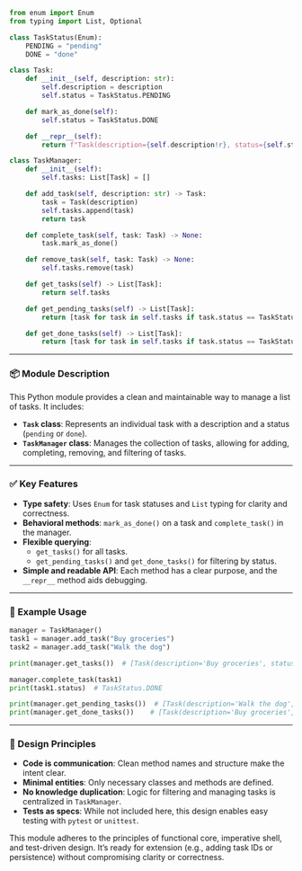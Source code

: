 

```python
from enum import Enum
from typing import List, Optional

class TaskStatus(Enum):
    PENDING = "pending"
    DONE = "done"

class Task:
    def __init__(self, description: str):
        self.description = description
        self.status = TaskStatus.PENDING

    def mark_as_done(self):
        self.status = TaskStatus.DONE

    def __repr__(self):
        return f"Task(description={self.description!r}, status={self.status.value})"

class TaskManager:
    def __init__(self):
        self.tasks: List[Task] = []

    def add_task(self, description: str) -> Task:
        task = Task(description)
        self.tasks.append(task)
        return task

    def complete_task(self, task: Task) -> None:
        task.mark_as_done()

    def remove_task(self, task: Task) -> None:
        self.tasks.remove(task)

    def get_tasks(self) -> List[Task]:
        return self.tasks

    def get_pending_tasks(self) -> List[Task]:
        return [task for task in self.tasks if task.status == TaskStatus.PENDING]

    def get_done_tasks(self) -> List[Task]:
        return [task for task in self.tasks if task.status == TaskStatus.DONE]
```

---

### 📦 Module Description

This Python module provides a clean and maintainable way to manage a list of tasks. It includes:

- **`Task` class**: Represents an individual task with a description and a status (`pending` or `done`).
- **`TaskManager` class**: Manages the collection of tasks, allowing for adding, completing, removing, and filtering of tasks.

---

### ✅ Key Features

- **Type safety**: Uses `Enum` for task statuses and `List` typing for clarity and correctness.
- **Behavioral methods**: `mark_as_done()` on a task and `complete_task()` in the manager.
- **Flexible querying**:
  - `get_tasks()` for all tasks.
  - `get_pending_tasks()` and `get_done_tasks()` for filtering by status.
- **Simple and readable API**: Each method has a clear purpose, and the `__repr__` method aids debugging.

---

### 🧪 Example Usage

```python
manager = TaskManager()
task1 = manager.add_task("Buy groceries")
task2 = manager.add_task("Walk the dog")

print(manager.get_tasks())  # [Task(description='Buy groceries', status='pending'), Task(description='Walk the dog', status='pending')]

manager.complete_task(task1)
print(task1.status)  # TaskStatus.DONE

print(manager.get_pending_tasks())  # [Task(description='Walk the dog', status='pending')]
print(manager.get_done_tasks())    # [Task(description='Buy groceries', status='done')]
```

---

### 🧩 Design Principles

- **Code is communication**: Clean method names and structure make the intent clear.
- **Minimal entities**: Only necessary classes and methods are defined.
- **No knowledge duplication**: Logic for filtering and managing tasks is centralized in `TaskManager`.
- **Tests as specs**: While not included here, this design enables easy testing with `pytest` or `unittest`.

This module adheres to the principles of functional core, imperative shell, and test-driven design. It’s ready for extension (e.g., adding task IDs or persistence) without compromising clarity or correctness.